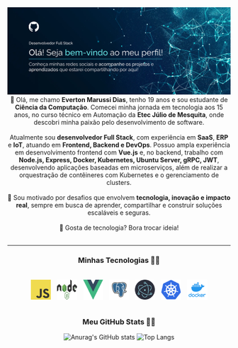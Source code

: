 <img src="https://github.com/EvertonMarussi/EvertonMarussi/blob/main/header2.png" alt="Mokkapps GitHub README header image">

<div align="center"> 👋 Olá, me chamo <b>Everton Marussi Dias</b>, tenho 19 anos e sou estudante de <b>Ciência da Computação</b>. Comecei minha jornada em tecnologia aos 15 anos, no curso técnico em Automação da <b>Etec Júlio de Mesquita</b>, onde descobri minha paixão pelo desenvolvimento de software. <br> <br> Atualmente sou <b>desenvolvedor Full Stack</b>, com experiência em <b>SaaS</b>, <b>ERP</b> e <b>IoT</b>, atuando em <b>Frontend, Backend e DevOps</b>. Possuo ampla experiência em desenvolvimento frontend com <b>Vue.js</b> e, no backend, trabalho com <b>Node.js, Express, Docker, Kubernetes, Ubuntu Server, gRPC, JWT</b>, desenvolvendo aplicações baseadas em microserviços, além de realizar a orquestração de contêineres com Kubernetes e o gerenciamento de clusters. <br> <br> 🚀 Sou motivado por desafios que envolvem <b>tecnologia, inovação e impacto real</b>, sempre em busca de aprender, compartilhar e construir soluções escaláveis e seguras. <br> <br> 💬 Gosta de tecnologia? Bora trocar ideia! </div>

<br>

***

<h3 align="center">Minhas Tecnologias 🧑‍💻</h3>

<div align="center"><br>
  <img align="center"  height="45" width="45"  style="margin-right: 10px;" src="https://github.com/EvertonMarussi/EvertonMarussi/blob/main/js.png">
  <img align="center"  height="45" width="45"  style="margin-right: 10px;" src="https://github.com/EvertonMarussi/EvertonMarussi/blob/main/node.png">
  <img align="center"  height="45" width="45"  style="margin-right: 10px;" src="https://github.com/EvertonMarussi/EvertonMarussi/blob/main/vue.png">
  <img align="center"  height="45" width="45"  style="margin-right: 10px;" src="https://github.com/EvertonMarussi/EvertonMarussi/blob/main/psql.png">
  <img align="center"  height="45" width="45"  style="margin-right: 10px;" src="https://github.com/EvertonMarussi/EvertonMarussi/blob/main/electron.png">
  <img align="center"  height="45" width="45"  style="margin-right: 10px;" src="https://github.com/EvertonMarussi/EvertonMarussi/blob/main/kube.png">
  <img align="center"  height="45" width="45" src="https://github.com/EvertonMarussi/EvertonMarussi/blob/main/docker.png">
</div>

<br>

<h3 align="center">Meu GitHub Stats 🧑‍💻</h3>
    
<div align="center">
  
  ![Anurag's GitHub stats](https://github-readme-stats.vercel.app/api?username=EvertonMarussi&show_icons=true&theme=transparent)
  ![Top Langs](https://github-readme-stats.vercel.app/api/top-langs/?username=EvertonMarussi)
  
</div>
